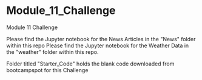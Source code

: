 # Module_11_Challenge
Module 11 Challenge

Please find the Jupyter notebook for the News Articles in the "News" folder within this repo
Please find the Jupyter notebook for the Weather Data in the "weather" folder within this repo. 

Folder titled "Starter_Code" holds the blank code downloaded from bootcampspot for this Challenge
